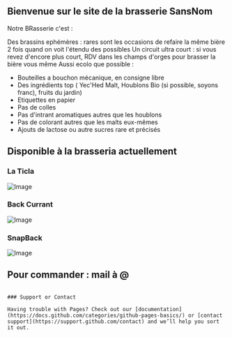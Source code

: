 ## Bienvenue sur le site de la brasserie SansNom

Notre BRasserie c'est :

Des brassins ephémères : rares sont les occasions de refaire la même bière 2 fois quand on voit l'étendu des possibles
Un circuit ultra court : si vous revez d'encore plus court, RDV dans les champs d'orges pour brasser la bière vous même 
Aussi ecolo que possible :
- Bouteilles a bouchon mécanique, en consigne libre
- Des ingrédients top ( Yec'Hed Malt, Houblons Bio (si possible, soyons franc), fruits du jardin)
- Etiquettes en papier
- Pas de colles
- Pas d'intrant aromatiques autres que les houblons
- Pas de colorant autres que les malts eux-mêmes
- Ajouts de lactose ou autre sucres rare et précisés

## Disponible à la brasseria actuellement

### La Ticla
![Image](src)
### Back Currant
![Image](src)
### SnapBack
![Image](src)


## Pour commander : mail à @

```

### Support or Contact

Having trouble with Pages? Check out our [documentation](https://docs.github.com/categories/github-pages-basics/) or [contact support](https://support.github.com/contact) and we’ll help you sort it out.
